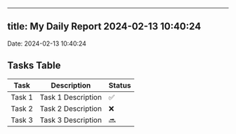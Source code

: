 
---
title: My Daily Report 2024-02-13 10:40:24
---

Date: 2024-02-13 10:40:24

## Tasks Table

| Task | Description | Status |
|------|-------------|--------|
| Task 1 | Task 1 Description | ✅ |
| Task 2 | Task 2 Description | ❌ |
| Task 3 | Task 3 Description | 🔜 |
